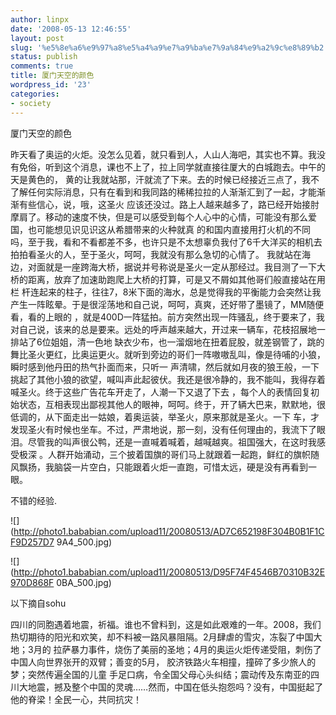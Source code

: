 ```yaml
---
author: linpx
date: '2008-05-13 12:46:55'
layout: post
slug: '%e5%8e%a6%e9%97%a8%e5%a4%a9%e7%a9%ba%e7%9a%84%e9%a2%9c%e8%89%b2'
status: publish
comments: true
title: 厦门天空的颜色
wordpress_id: '23'
categories:
- society
---
```


  

厦门天空的颜色


昨天看了奥运的火炬。没怎么见着，就只看到人，人山人海吧，其实也不算。我没有免俗，听到这个消息，课也不上了，拉上同学就直接往厦大的白城跑去。中午的天是黄色的，
黄的让我就站那，汗就流了下来。去的时候已经接近三点了，我不了解任何实际消息，只有在看到和我同路的稀稀拉拉的人渐渐汇到了一起，才能渐渐有些信心，说，哦，这圣火
应该还没过。路上人越来越多了，路已经开始接肘摩肩了。移动的速度不快，但是可以感受到每个人心中的心情，可能没有那么爱国，也可能想见识见识这从希腊带来的火种就真
的和国内直接用打火机的不同吗，至于我，看和不看都差不多，也许只是不太想辜负我付了6千大洋买的相机去拍拍看圣火的人，至于圣火，呵呵，我就没有那么急切的心情了。
我就站在海边，对面就是一座跨海大桥，据说并号称说是圣火一定从那经过。我目测了一下大桥的距离，放弃了加速助跑爬上大桥的打算，可是又不屑如其他哥们般直接站在用栏
杆连起来的柱子，往往7，8米下面的海水，总是觉得我的平衡能力会突然让我产生一阵眩晕。于是很淫荡地和自己说，呵呵，真爽，还好带了墨镜了，MM随便看，看的上眼的
，就是400D一阵猛拍。前方突然出现一阵骚乱，终于要来了，我对自己说，该来的总是要来。远处的呼声越来越大，开过来一辆车，花枝招展地一排站了6位姐姐，清一色地
缺衣少布，也一溜烟地在扭着屁股，就差钢管了，跳的舞比圣火更红，比奥运更火。就听到旁边的哥们一阵嗷嗷乱叫，像是待哺的小狼，瞬时感到他丹田的热气扑面而来，只听一
声清啸，然后就如月夜的狼王般，一下挑起了其他小狼的欲望，喊叫声此起彼伏。我还是很冷静的，我不能叫，我得存着喊圣火。终于这些广告花车开走了，人潮一下又退了下去
，每个人的表情回复初始状态，互相表现出鄙视其他人的眼神，呵呵。终于，开了辆大巴来，默默地，很低调的，从下面走出一姑娘，着奥运装，举圣火，原来那就是圣火。一下
车，才发现圣火有时候也坐车。不过，严肃地说，那一刻，没有任何理由的，我流下了眼泪。尽管我的叫声很公鸭，还是一直喊着喊着，越喊越爽。祖国强大，在这时我感受极深
。人群开始涌动，三个披着国旗的哥们马上就跟着一起跑，鲜红的旗帜随风飘扬，我脑袋一片空白，只能跟着火炬一直跑，可惜太远，硬是没有再看到一眼。

不错的经验.

  
![](http://photo1.bababian.com/upload11/20080513/AD7C652198F304B0B1F1CF9D257D7
9A4_500.jpg)

  
![](http://photo1.bababian.com/upload11/20080513/D95F74F4546B70310B32E970D868F
0BA_500.jpg)

以下摘自sohu

四川的同胞遇着地震，祈福。谁也不曾料到，这是如此艰难的一年。2008，我们热切期待的阳光和欢笑，却不料被一路风暴阻隔。2月肆虐的雪灾，冻裂了中国大地；3月的
拉萨暴力事件，烧伤了美丽的圣地；4月的奥运火炬传递受阻，刺伤了中国人向世界张开的双臂；善变的5月， 胶济铁路火车相撞，撞碎了多少旅人的梦；突然传遍全国的儿童
手足口病，令全国父母心头纠结；震动传及东南亚的四川大地震，撼及整个中国的灵魂……然而，中国在低头抱怨吗？没有，中国挺起了他的脊梁！全民一心，共同抗灾！

